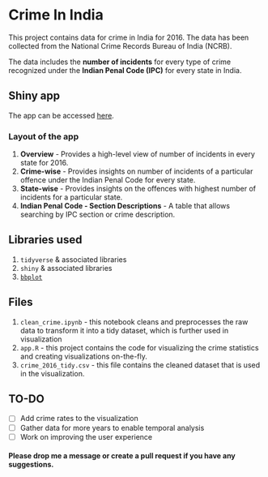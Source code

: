 # Crime In India
This project contains data for crime in India for 2016. 
The data has been collected from the National Crime Records Bureau of India (NCRB). 

The data includes the **number of incidents** for every type of crime recognized under the **Indian Penal Code (IPC)** for every state in India.

## Shiny app
The app can be accessed [here](https://lakshyaag.shinyapps.io/CrimeInIndia/).
### Layout of the app
1. **Overview** - Provides a high-level view of number of incidents in every state for 2016.
2. **Crime-wise** - Provides insights on number of incidents of a particular offence under the Indian Penal Code for every state.
3. **State-wise** - Provides insights on the offences with highest number of incidents for a particular state.
4. **Indian Penal Code - Section Descriptions** - A table that allows searching by IPC section or crime description. 

## Libraries used
1. `tidyverse` & associated libraries
2. `shiny` & associated libraries
3. [`bbplot`]([https://github.com/bbc/bbplot](https://github.com/bbc/bbplot))

## Files
1. `clean_crime.ipynb`	- this notebook cleans and preprocesses the raw data to transform it into a tidy dataset, which is further used in visualization
2. `app.R` - this project contains the code for visualizing the crime statistics and creating visualizations on-the-fly.
3. `crime_2016_tidy.csv` - this file contains the cleaned dataset that is used in the visualization. 

## TO-DO

 - [ ] Add crime rates to the visualization
 - [ ] Gather data for more years to enable temporal analysis
 - [ ] Work on improving the user experience

#### Please drop me a message or create a pull request if you have any suggestions.
